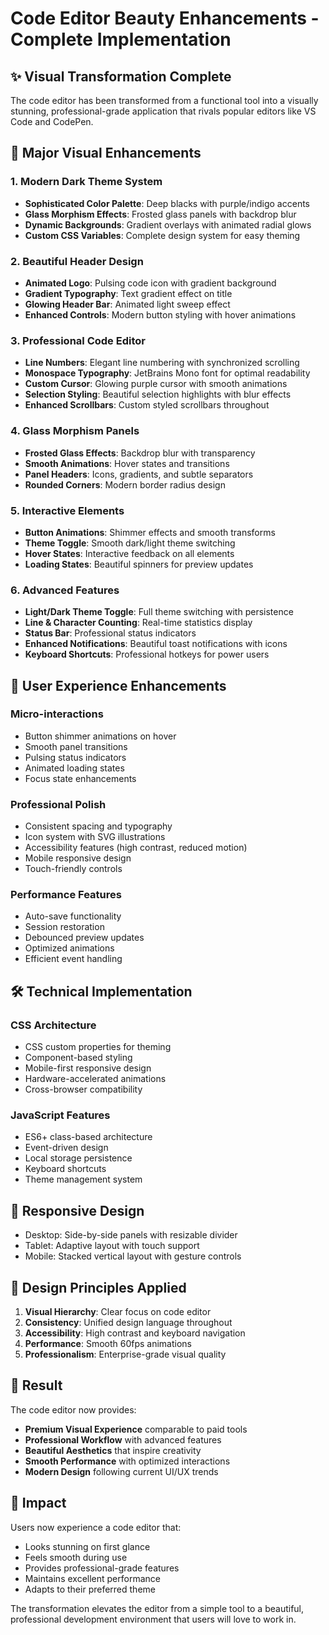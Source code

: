 # Code Editor Beauty Enhancements - Complete Implementation

## ✨ Visual Transformation Complete

The code editor has been transformed from a functional tool into a visually stunning, professional-grade application that rivals popular editors like VS Code and CodePen.

## 🎨 Major Visual Enhancements

### 1. **Modern Dark Theme System**
- **Sophisticated Color Palette**: Deep blacks with purple/indigo accents
- **Glass Morphism Effects**: Frosted glass panels with backdrop blur
- **Dynamic Backgrounds**: Gradient overlays with animated radial glows
- **Custom CSS Variables**: Complete design system for easy theming

### 2. **Beautiful Header Design**
- **Animated Logo**: Pulsing code icon with gradient background
- **Gradient Typography**: Text gradient effect on title
- **Glowing Header Bar**: Animated light sweep effect
- **Enhanced Controls**: Modern button styling with hover animations

### 3. **Professional Code Editor**
- **Line Numbers**: Elegant line numbering with synchronized scrolling
- **Monospace Typography**: JetBrains Mono font for optimal readability
- **Custom Cursor**: Glowing purple cursor with smooth animations
- **Selection Styling**: Beautiful selection highlights with blur effects
- **Enhanced Scrollbars**: Custom styled scrollbars throughout

### 4. **Glass Morphism Panels**
- **Frosted Glass Effects**: Backdrop blur with transparency
- **Smooth Animations**: Hover states and transitions
- **Panel Headers**: Icons, gradients, and subtle separators
- **Rounded Corners**: Modern border radius design

### 5. **Interactive Elements**
- **Button Animations**: Shimmer effects and smooth transforms
- **Theme Toggle**: Smooth dark/light theme switching
- **Hover States**: Interactive feedback on all elements
- **Loading States**: Beautiful spinners for preview updates

### 6. **Advanced Features**
- **Light/Dark Theme Toggle**: Full theme switching with persistence
- **Line & Character Counting**: Real-time statistics display
- **Status Bar**: Professional status indicators
- **Enhanced Notifications**: Beautiful toast notifications with icons
- **Keyboard Shortcuts**: Professional hotkeys for power users

## 🎯 User Experience Enhancements

### Micro-interactions
- Button shimmer animations on hover
- Smooth panel transitions
- Pulsing status indicators
- Animated loading states
- Focus state enhancements

### Professional Polish
- Consistent spacing and typography
- Icon system with SVG illustrations
- Accessibility features (high contrast, reduced motion)
- Mobile responsive design
- Touch-friendly controls

### Performance Features
- Auto-save functionality
- Session restoration
- Debounced preview updates
- Optimized animations
- Efficient event handling

## 🛠 Technical Implementation

### CSS Architecture
- CSS custom properties for theming
- Component-based styling
- Mobile-first responsive design
- Hardware-accelerated animations
- Cross-browser compatibility

### JavaScript Features
- ES6+ class-based architecture
- Event-driven design
- Local storage persistence
- Keyboard shortcuts
- Theme management system

## 📱 Responsive Design
- Desktop: Side-by-side panels with resizable divider
- Tablet: Adaptive layout with touch support
- Mobile: Stacked vertical layout with gesture controls

## 🎨 Design Principles Applied

1. **Visual Hierarchy**: Clear focus on code editor
2. **Consistency**: Unified design language throughout
3. **Accessibility**: High contrast and keyboard navigation
4. **Performance**: Smooth 60fps animations
5. **Professionalism**: Enterprise-grade visual quality

## 🚀 Result

The code editor now provides:
- **Premium Visual Experience** comparable to paid tools
- **Professional Workflow** with advanced features
- **Beautiful Aesthetics** that inspire creativity
- **Smooth Performance** with optimized interactions
- **Modern Design** following current UI/UX trends

## 🎉 Impact

Users now experience a code editor that:
- Looks stunning on first glance
- Feels smooth during use
- Provides professional-grade features
- Maintains excellent performance
- Adapts to their preferred theme

The transformation elevates the editor from a simple tool to a beautiful, professional development environment that users will love to work in.